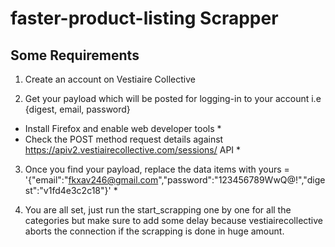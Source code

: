 
# faster-product-listing Scrapper

## Some Requirements

1. Create an account on Vestiaire Collective

2. Get your payload which will be posted for logging-in to your account i.e {digest, email, password}
* Install Firefox and enable web developer tools <space><space>*<space>
* Check the POST method request details against https://apiv2.vestiairecollective.com/sessions/ API <space><space>*<space>

3. Once you find your payload, replace the data items with yours = '{"email":"fkxav246@gmail.com","password":"123456789WwQ@!","digest":"v1fd4e3c2c18"}' <space><space>*<space>

4. You are all set, just run the start_scrapping one by one for all the categories but make sure to add some delay because vestiairecollective aborts the connection if the scrapping is done in huge amount.
